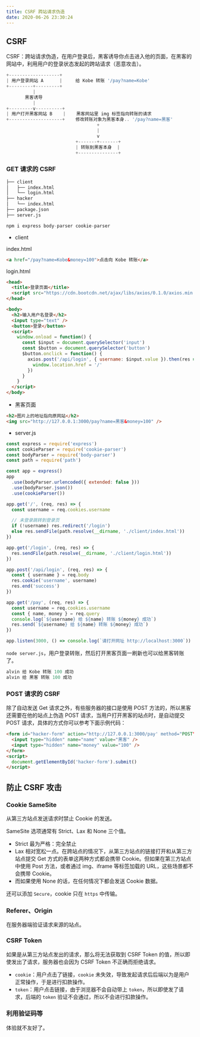 ```yaml
---
title: CSRF 跨站请求伪造
date: 2020-06-26 23:30:24
---
```


## CSRF

CSRF：跨站请求伪造，在用户登录后，黑客诱导你点击进入他的页面，在黑客的网站中，利用用户的登录状态发起的跨站请求（恶意攻击）。

```js
+-------------------+
| 用户登录网站 A      |     给 Kobe 转账 '/pay?name=Kobe'
+---------+---------+
          |
       黑客诱导
          |
+---------v----------+
| 用户打开黑客网站 B    |    黑客网站里 img 标签指向转账的请求
+--------------------+    修改转账对象为黑客本身.. '/pay?name=黑客'
                                  +
                                  |
                                  v
                          +-------+-------+
                          | 转账到黑客本身  |
                          +---------------+
```

### GET 请求的 CSRF

```bash
├── client
│   ├── index.html
│   └── login.html
├── hacker
│   └── index.html
├── package.json
├── server.js
```

```js
npm i express body-parser cookie-parser
```

- client

index.html

```html
<a href="/pay?name=Kobe&money=100">点击向 Kobe 转账</a>
```

login.html

```html
<head>
  <title>登录页面</title>
  <script src="https://cdn.bootcdn.net/ajax/libs/axios/0.1.0/axios.min.js"></script>
</head>

<body>
  <h2>输入用户名登录</h2>
  <input type="text" />
  <button>登录</button>
  <script>
    window.onload = function() {
      const $input = document.querySelector('input')
      const $button = document.querySelector('button')
      $button.onclick = function() {
        axios.post('/api/login', { username: $input.value }).then(res => {
          window.location.href = '/'
        })
      }
    }
  </script>
</body>
```

- 黑客页面

```html
<h2>图片上的地址指向原网站</h2>
<img src="http://127.0.0.1:3000/pay?name=黑客&money=100" />
```

- server.js

```js
const express = require('express')
const cookieParser = require('cookie-parser')
const bodyParser = require('body-parser')
const path = require('path')

const app = express()
app
  .use(bodyParser.urlencoded({ extended: false }))
  .use(bodyParser.json())
  .use(cookieParser())

app.get('/', (req, res) => {
  const username = req.cookies.username

  // 未登录跳转到登录页
  if (!username) res.redirect('/login')
  else res.sendFile(path.resolve(__dirname, './client/index.html'))
})

app.get('/login', (req, res) => {
  res.sendFile(path.resolve(__dirname, './client/login.html'))
})

app.post('/api/login', (req, res) => {
  const { username } = req.body
  res.cookie('username', username)
  res.end('success')
})

app.get('/pay', (req, res) => {
  const username = req.cookies.username
  const { name, money } = req.query
  console.log(`${username} 给 ${name} 转账 ${money} 成功`)
  res.send(`${username} 给 ${name} 转账 ${money} 成功`)
})

app.listen(3000, () => console.log(`请打开网址 http://localhost:3000`))
```

`node server.js`，用户登录转账，然后打开黑客页面一刷新也可以给黑客转账了。

```js
alvin 给 Kobe 转账 100 成功
alvin 给 黑客 转账 100 成功
```

### POST 请求的 CSRF

除了自动发送 Get 请求之外，有些服务器的接口是使用 POST 方法的，所以黑客还需要在他的站点上伪造 POST 请求，当用户打开黑客的站点时，是自动提交 POST 请求，具体的方式你可以参考下面示例代码：

```html
<form id="hacker-form" action="http://127.0.0.1:3000/pay' method="POST">
  <input type="hidden" name="name" value="黑客" />
  <input type="hidden" name="money" value="100" />
</form>
<script>
  document.getElementById('hacker-form').submit()
</script>
```

## 防止 CSRF 攻击

### Cookie SameSite

从第三方站点发送请求时禁止 Cookie 的发送。

SameSite 选项通常有 Strict、Lax 和 None 三个值。

- Strict 最为严格：完全禁止
- Lax 相对宽松一点。在跨站点的情况下，从第三方站点的链接打开和从第三方站点提交 Get 方式的表单这两种方式都会携带 Cookie。但如果在第三方站点中使用 Post 方法，或者通过 img、iframe 等标签加载的 URL，这些场景都不会携带 Cookie。
- 而如果使用 None 的话，在任何情况下都会发送 Cookie 数据。

还可以添加 `Secure`，cookie 只在 `https` 中传输。

### Referer、Origin

在服务器端验证请求来源的站点。

### CSRF Token

如果是从第三方站点发出的请求，那么将无法获取到 CSRF Token 的值，所以即使发出了请求，服务器也会因为 CSRF Token 不正确而拒绝请求。

- `cookie`：用户点击了链接，`cookie` 未失效，导致发起请求后后端以为是用户正常操作，于是进行扣款操作。
- `token`：用户点击链接，由于浏览器不会自动带上 `token`，所以即使发了请求，后端的 `token` 验证不会通过，所以不会进行扣款操作。

### 利用验证码等

体验就不友好了。
